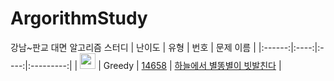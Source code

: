 # ArgorithmStudy
강남~판교 대면 알고리즘 스터디
| 난이도 | 유형 | 번호 | 문제 이름 |
|:------:|:----:|:----:|:---------:|
| <img height="25px" width="25px" src="https://static.solved.ac/tier_small/13.svg"/> | Greedy | [14658](https://www.acmicpc.net/problem/14658) | [하늘에서 별똥별이 빗발친다](https://www.acmicpc.net/problem/14658) |
